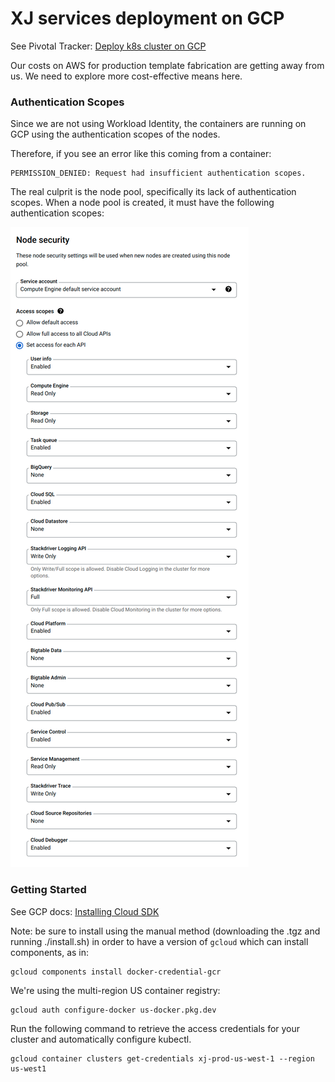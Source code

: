 # XJ services deployment on GCP

See Pivotal Tracker: [Deploy k8s cluster on GCP](https://www.pivotaltracker.com/story/show/180684409)

Our costs on AWS for production template fabrication are getting away from us. We need to explore more cost-effective means here.


### Authentication Scopes

Since we are not using Workload Identity, the containers are running on GCP using the authentication scopes of the nodes.

Therefore, if you see an error like this coming from a container:

```
PERMISSION_DENIED: Request had insufficient authentication scopes.
```

The real culprit is the node pool, specifically its lack of authentication scopes.  When a node pool is created, it must have the following authentication scopes:

![Node Pool needs to have these GCP authentication scopes](README-authentication-scopes.png)


### Getting Started

See GCP docs: [Installing Cloud SDK](https://cloud.google.com/sdk/docs/install#linux)

Note: be sure to install using the manual method (downloading the .tgz and running ./install.sh) in order to have
a version of `gcloud` which can install components, as in:

```shell
gcloud components install docker-credential-gcr
```

We're using the multi-region US container registry:

```shell
gcloud auth configure-docker us-docker.pkg.dev
```

Run the following command to retrieve the access credentials for your cluster and automatically configure kubectl.

```shell
gcloud container clusters get-credentials xj-prod-us-west-1 --region us-west1
```
